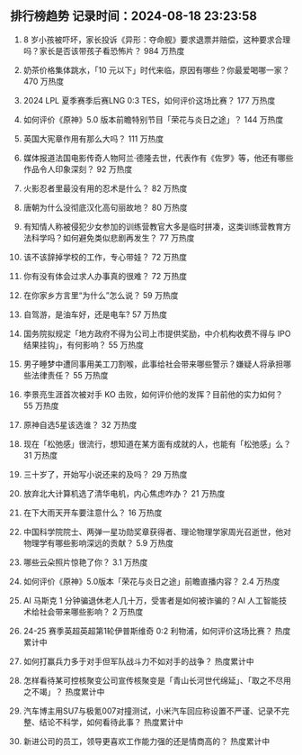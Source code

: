 
## 排行榜趋势 记录时间：2024-08-18 23:23:58
  
  1. 8 岁小孩被吓坏，家长投诉《异形：夺命舰》要求退票并赔偿，这种要求合理吗？家长是否该带孩子看恐怖片？ 984 万热度
    
  2. 奶茶价格集体跳水，「10 元以下」时代来临，原因有哪些？你最爱喝哪一家？ 470 万热度
    
  3. 2024 LPL 夏季赛季后赛LNG 0:3 TES，如何评价这场比赛？ 177 万热度
    
  4. 如何评价《原神》5.0 版本前瞻特别节目「荣花与炎日之途」？ 144 万热度
    
  5. 英国大宪章作用有那么大吗？ 111 万热度
    
  6. 媒体报道法国电影传奇人物阿兰·德隆去世，代表作有《佐罗》等，他还有哪些作品令人印象深刻？ 92 万热度
    
  7. 火影忍者里最没有用的忍术是什么？ 82 万热度
    
  8. 唐朝为什么没彻底汉化高句丽故地？ 80 万热度
    
  9. 有知情人称被侵犯少女参加的训练营教官大多是临时拼凑，这类训练营教育方法科学吗？如何避免类似悲剧再发生？ 77 万热度
    
  10. 该不该辞掉学校的工作，专心带娃？ 72 万热度
    
  11. 你有没有体会过求人办事真的很难？ 72 万热度
    
  12. 在你家乡方言里“为什么”怎么说？ 59 万热度
    
  13. 自驾游，是油车好，还是电车? 57 万热度
    
  14. 国务院拟规定「地方政府不得为公司上市提供奖励，中介机构收费不得与 IPO 结果挂钩」，有何影响？ 55 万热度
    
  15. 男子睡梦中遭同事用美工刀割喉，此事给社会带来哪些警示？嫌疑人将承担哪些法律责任？ 55 万热度
    
  16. 李景亮生涯首次被对手 KO 击败，如何评价他的发挥？目前他的实力如何？ 55 万热度
    
  17. 原神自选5星该选谁？ 32 万热度
    
  18. 现在「松弛感」很流行，想知道在某方面有成就的人，也能有「松弛感」么？ 31 万热度
    
  19. 三十岁了，开始写小说还来的及吗？ 29 万热度
    
  20. 放弃北大计算机选了清华电机，内心焦虑咋办？ 21 万热度
    
  21. 在下大雨天开车要注意什么？ 16 万热度
    
  22. 中国科学院院士、两弹一星功勋奖章获得者、理论物理学家周光召逝世，他对物理学有哪些影响深远的贡献？ 5.9 万热度
    
  23. 哪些云朵照片惊艳了你？ 3.1 万热度
    
  24. 如何评价《原神》5.0版本「荣花与炎日之途」前瞻直播内容？ 2.4 万热度
    
  25. AI 马斯克 1 分钟骗退休老人几十万，受害者是如何被诈骗的？AI 人工智能技术给社会带来哪些影响？ 2 万热度
    
  26. 24-25 赛季英超英超第1轮伊普斯维奇 0:2 利物浦，如何评价这场比赛？ 热度累计中
    
  27. 如何打赢兵力多于对手但军队战斗力不如对手的战争？ 热度累计中
    
  28. 怎样看待某可控核聚变公司宣传核聚变是「青山长河世代绵延」、「取之不尽用之不竭」？ 热度累计中
    
  29. 汽车博主用SU7与极氪007对撞测试，小米汽车回应称设置不严谨、记录不完整、结论不科学，如何看待此事？ 热度累计中
    
  30. 新进公司的员工，领导更喜欢工作能力强的还是情商高的？ 热度累计中
    